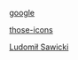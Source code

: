 [google](href="https://www.flaticon.com/authors/google)

[those-icons](https://www.flaticon.com/authors/those-icons)

[Ludomił Sawicki](https://unsplash.com/@ludo_savick?utm_source=unsplash&utm_medium=referral&utm_content=creditCopyText")
